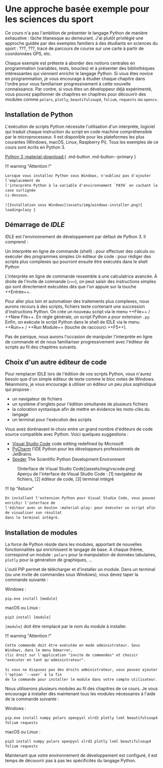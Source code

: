 # Une approche basée exemple pour les sciences du sport

 Ce cours n'a pas l'ambition de présenter le langage Python de manière exhaustive :
 tâche titanesque au demeurant. J'ai plutôt privilégié une approche guidée par des
 exemples familiers à des étudiants en sciences du sport : ???, ???,
 tracé de parcours de course sur une carte à partir de coordonnées GPS, etc.

Chaque exemple est prétexte à aborder des notions centrales en programmation (variables,
tests, boucles) et à présenter des bibliothèques intéressantes qui viennent enrichir le
langage Python. Si vous êtes novice en programmation, je vous encourage à étudier chaque
chapitre dans l'ordre pour vous familiariser progressivement à cette nouvelle connaissance.
Par contre, si vous êtes un développeur déjà expérimenté, vous pouvez papillonner de
chapitres en chapitres pour découvrir des modules comme `polars`, `plotly`, `beautifulsoup4`,
`folium`, `requests` ou `opencv`. 

## Installation de Python

L'exécution de scripts Python nécessite l'utilisation d'un interprète, logiciel qui traduit
chaque instruction du script en code machine compréhensible par le microprocesseur. Il est
disponible pour les plateformes les plus courantes (Windows, macOS, Linux, Raspberry Pi).
Tous les exemples de ce cours sont écrits en Python 3. 

[Python 3 :material-download:](https://www.python.org/){ .md-button .md-button--primary }

!!! warning "Attention !"
    
    Lorsque vous installez Python sous Windows, n'oubliez pas d'ajouter l'emplacement de
    l'interprète Python à la variable d'environnement `PATH` en cochant la case surlignée
    ci-dessous. 

    ![Installation sous Windows](assets/img/windows-installer.png){ loading=lazy }

## Démarrage de *IDLE*

IDLE est l'environnement de développement par défaut de Python 3. Il comprend :

Un interprète en ligne de commande (shell)
: pour effectuer des calculs ou exécuter des programmes simples 
Un éditeur de code
: pour rédiger des scripts plus complexes qui pourront ensuite être exécutés dans le shell Python 

L'interprète en ligne de commande ressemble à une calculatrice avancée. À droite de l'invite
de comnande (`>>>`), on peut saisir des instructions simples qui sont directement exécutées
dès que l'on appuie sur la touche ++Entrée++.

Pour aller plus loin et automatiser des traitements plus complexes, nous aurons recours à des
scripts, fichiers texte contenant une succession d'instructions Python. On crée un nouveau script
via le menu ++File++ / ++New File++. En règle générale, un script Python a pour extension `.py`.
Enfin, on exécute le script Python dans le shell de IDLE via le menu ++Run++ / ++Run Module++
(touche de raccourci ++F5++).

Pas de panique, nous aurons l'occasion de manipuler l'interprète en ligne de commande et de nous
familiariser progressivement avec l'éditeur de scripts au fil des chapitres suivants. 

## Choix d'un autre éditeur de code

Pour remplacer IDLE lors de l'édition de vos scripts Python, vous n'aurez besoin que d'un
simple éditeur de texte comme le bloc notes de Windows. Néanmoins, je vous encourage à utiliser
un éditeur un peu plus sophistiqué qui propose :

- un navigateur de fichiers
- un système d'onglets pour l'édition simultanée de plusieurs fichiers
- la coloration syntaxique afin de mettre en évidence les mots-clés du langage
- un terminal pour l'exécution des scripts

Vous avez dorénavant le choix entre un grand nombre d'éditeurs de code source compatible avec Python.
Voici quelques suggestions :

- [Visual Studio Code](https://code.visualstudio.com/) code editing redefined by Microsoft
- [PyCharm](https://www.jetbrains.com/fr-fr/pycharm/) l'IDE Python pour les développeurs professionnels de JetBrains
- [Spyder](https://www.spyder-ide.org/) The Scientific Python Development Environment

<figure markdown>
  ![Interface de Visual Studio Code](assets/img/vscode.png)
  <figcaption>Aperçu de l'interface de Visual Studio Code : [1] navigateur de fichiers, [2] éditeur de code, [3] terminal intégré</figcaption>
</figure>

!!! tip "Astuce"
    
    En installant l'extension Python pour Visual Studio Code, vous pouvez enrichir l'interface de
    l'éditeur avec un bouton :material-play: pour éxécuter un script afin de visualiser son résultat
    dans le terminal intégré. 

## Installation de modules

La force de Python réside dans les modules, apportant de nouvelles fonctionnalités qui enrichissent
le langage de base. A chaque thème, correspond un module : `polars` pour la manipulation de données
tabulaires, `plotly` pour la génération de graphiques, ...

L'outil PIP permet de télécharger et d'installer un module. Dans un terminal (ou une invite de commandes
sous Windows), vous devez taper la commande suivante :

Windows :

```
pip.exe install [module]
```

macOS ou Linux :

```
pip3 install [module]
```

`[module]` doit être remplacé par le nom du module à installer. 

!!! warning "Attention !"

    Cette commande doit être exécutée en mode administrateur. Sous Windows, dans le menu Démarrer,
    clic droit sur l'application "invite de commandes" et choisir "exécuter en tant qu'administrateur".

    Si vous ne disposez pas des droits administrateur, vous pouvez ajouter l'option `--user` à la fin
    de la commande pour installer le module dans votre compte utilisateur.

Nous utiliserons plusieurs modules au fil des chapitres de ce cours. Je vous encourage à installer dès
maintenant tous les modules nécessaires à l'aide de la commande suivante :

Windows :

```
pip.exe install numpy polars openpyxl xlrd2 plotly lxml beautifulsoup4 folium requests
```

macOS ou Linux :

```
pip3 install numpy polars openpyxl xlrd2 plotly lxml beautifulsoup4 folium requests
```

Maintenant que votre environnement de développement est configuré, il est temps de découvrir pas à pas
les spécificités du langage Python. 